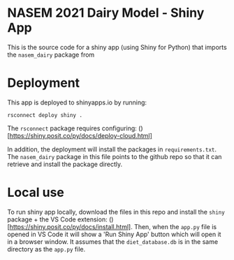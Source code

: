 # NASEM 2021 Dairy Model - Shiny App
This is the source code for a shiny app (using Shiny for Python) that imports the `nasem_dairy` package from [](https://github.com/CNM-University-of-Guelph/NASEM-Model-Python)

# Deployment
This app is deployed to shinyapps.io by running:
```
rsconnect deploy shiny .
```

The `rsconnect` package requires configuring: ()[https://shiny.posit.co/py/docs/deploy-cloud.html]

In addition, the deployment will install the packages in `requirements.txt`. The `nasem_dairy` package in this file points to the github repo so that it can retrieve and install the package directly. 

# Local use
To run shiny app locally, download the files in this repo and install the `shiny` package + the VS Code extension: ()[https://shiny.posit.co/py/docs/install.html]. Then, when the `app.py` file is opened in VS Code it will show a 'Run Shiny App' button which will open it in a browser window. It assumes that the `diet_database.db` is in the same directory as the `app.py` file.

